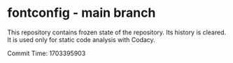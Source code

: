 # fontconfig - main branch

This repository contains frozen state of the repository.
Its history is cleared. It is used only for static code
analysis with Codacy.

Commit Time: 1703395903